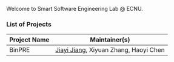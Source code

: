 Welcome to Smart Software Engineering Lab @ ECNU.


### List of Projects
Project Name | Maintainer(s) 
--- | --- | 
BinPRE | <a href="https://jyjsunny.github.io/">Jiayi Jiang</a>, Xiyuan Zhang, Haoyi Chen |